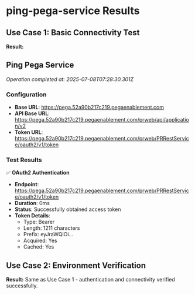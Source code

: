 # ping-pega-service Results

## Use Case 1: Basic Connectivity Test
**Result:**
## Ping Pega Service

*Operation completed at: 2025-07-08T07:28:30.301Z*

### Configuration
- **Base URL**: https://pega.52a90b217c219.pegaenablement.com
- **API Base URL**: https://pega.52a90b217c219.pegaenablement.com/prweb/api/application/v2
- **Token URL**: https://pega.52a90b217c219.pegaenablement.com/prweb/PRRestService/oauth2/v1/token

### Test Results
✅ **OAuth2 Authentication**
   - **Endpoint**: https://pega.52a90b217c219.pegaenablement.com/prweb/PRRestService/oauth2/v1/token
   - **Duration**: 0ms
   - **Status**: Successfully obtained access token
   - **Token Details**:
     - Type: Bearer
     - Length: 1211 characters
     - Prefix: eyJraWQiOi...
     - Acquired: Yes
     - Cached: Yes

## Use Case 2: Environment Verification
**Result:**
Same as Use Case 1 - authentication and connectivity verified successfully.
